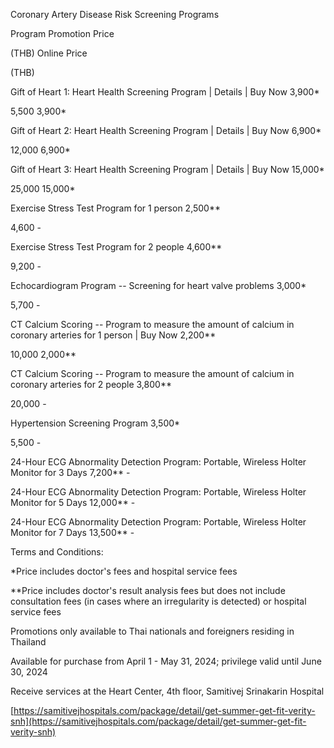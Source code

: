 Coronary Artery Disease Risk Screening Programs

Program Promotion Price

(THB) Online Price

(THB)

Gift of Heart 1: Heart Health Screening Program \| Details \| Buy Now
3,900\*

5,500 3,900\*

Gift of Heart 2: Heart Health Screening Program \| Details \| Buy Now
6,900\*

12,000 6,900\*

Gift of Heart 3: Heart Health Screening Program \| Details \| Buy Now
15,000\*

25,000 15,000\*

Exercise Stress Test Program for 1 person 2,500\*\*

4,600 -

Exercise Stress Test Program for 2 people 4,600\*\*

9,200 -

Echocardiogram Program -- Screening for heart valve problems 3,000\*

5,700 -

CT Calcium Scoring -- Program to measure the amount of calcium in
coronary arteries for 1 person \| Buy Now 2,200\*\*

10,000 2,000\*\*

CT Calcium Scoring -- Program to measure the amount of calcium in
coronary arteries for 2 people 3,800\*\*

20,000 -

Hypertension Screening Program 3,500\*

5,500 -

24-Hour ECG Abnormality Detection Program: Portable, Wireless Holter
Monitor for 3 Days 7,200\*\* -

24-Hour ECG Abnormality Detection Program: Portable, Wireless Holter
Monitor for 5 Days 12,000\*\* -

24-Hour ECG Abnormality Detection Program: Portable, Wireless Holter
Monitor for 7 Days 13,500\*\* -

Terms and Conditions:

\*Price includes doctor's fees and hospital service fees

\*\*Price includes doctor\'s result analysis fees but does not include
consultation fees (in cases where an irregularity is detected) or
hospital service fees

Promotions only available to Thai nationals and foreigners residing in
Thailand

Available for purchase from April 1 - May 31, 2024; privilege valid
until June 30, 2024

Receive services at the Heart Center, 4th floor, Samitivej Srinakarin
Hospital

[https://samitivejhospitals.com/package/detail/get-summer-get-fit-verity-snh](https://samitivejhospitals.com/package/detail/get-summer-get-fit-verity-snh)

